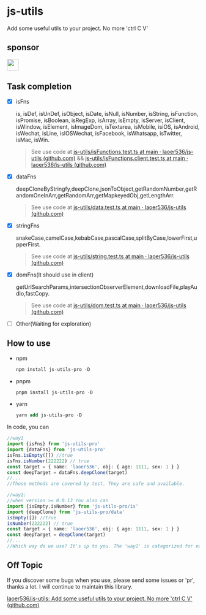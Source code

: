 # js-utils
Add some useful utils to your project. No more 'ctrl C V'

## sponsor
[<img src="https://api.gitsponsors.com/api/badge/img?id=590725921" height="30">](https://api.gitsponsors.com/api/badge/link?p=KAKaunoETz0NvB+kexXnhwZEdOSBa5D1MDh96HK1/l35Wapk9XnYR7Qm0wKq+d32DeH98bksH+mXXvDqOD6MgWLBJlH6AYiaraKuFgEFwda4c+/XD+Sy+CQ0m+ablORI1ZyLVb6n6bZzIKT+V3WUWg==)

## Task completion

- [x] isFns

  is,
  isDef,
  isUnDef,
  isObject,
  isDate,
  isNull,
  isNumber,
  isString,
  isFunction,
  isPromise,
  isBoolean,
  isRegExp,
  isArray,
  isEmpty,
  isServer,
  isClient,
  isWindow,
  isElement,
  isImageDom,
  isTextarea,
  isMobile,
  isiOS,
  isAndroid,
  isWechat,
  isLine,
  isIOSWechat,
  isFacebook,
  isWhatsapp,
  isTwitter,
  isMac,
  isWin.

  > See use code at [js-utils/isFunctions.test.ts at main · laoer536/js-utils (github.com)](https://github.com/laoer536/js-utils/blob/main/test/isFunctions.test.ts) && [js-utils/isFunctions.client.test.ts at main · laoer536/js-utils (github.com)](https://github.com/laoer536/js-utils/blob/main/test/isFunctions.client.test.ts) 

- [x] dataFns

  deepCloneByStringfy,deepClone,jsonToObject,getRandomNumber,getRandomOneInArr,getRandomArr,getMapkeyedObj,getLengthArr.
  
  > See use code at [js-utils/data.test.ts at main · laoer536/js-utils (github.com)](https://github.com/laoer536/js-utils/blob/main/test/data.test.ts)
  
- [x] stringFns

  snakeCase,camelCase,kebabCase,pascalCase,splitByCase,lowerFirst,upperFirst.
  
  > See use code at [js-utils/string.test.ts at main · laoer536/js-utils (github.com)](https://github.com/laoer536/js-utils/blob/main/test/string.test.ts)
  
- [x] domFns(It should use in client)

  getUrlSearchParams,intersectionObserverElement,downloadFile,playAudio,fastCopy.
  
  > See use code at [js-utils/dom.test.ts at main · laoer536/js-utils (github.com)](https://github.com/laoer536/js-utils/blob/main/test/dom.test.ts)
  
- [ ] Other(Waiting for exploration)

## How to use

- npm 

  ```sql
  npm install js-utils-pro -D
  ```

- pnpm 

  ```sql
  pnpm install js-utils-pro -D
  ```

- yarn 

  ```sql
  yarn add js-utils-pro -D
  ```

In code, you can

```typescript
//way1
import {isFns} from 'js-utils-pro'
import {dataFns} from 'js-utils-pro'
isFns.isEmpty([]) //true
isFns.isNumber(222222) // true
const target = { name: 'laoer536', obj: { age: 1111, sex: 1 } }
const deepTarget = dataFns.deepClone(target)
//...
//Those methods are covered by test. They are safe and available.

//way2:
//when version >= 0.0.13 You also can
import {isEmpty,isNumber} from 'js-utils-pro/is'
import {deepClone} from 'js-utils-pro/data'
isEmpty([]) //true
isNumber(222222) // true
const target = { name: 'laoer536', obj: { age: 1111, sex: 1 } }
const deepTarget = deepClone(target)
//...
//Which way do we use? It's up to you. The 'way1' is categorized for easy memory and use. But I prefer to use 'way2', because it use 'import on demand' to get minimize size.
```

## Off Topic

If you discover some bugs when you use, please send some issues or 'pr', thanks a lot. I will continue to maintain this library.

[laoer536/js-utils: Add some useful utils to your project. No more 'ctrl C V' (github.com)](https://github.com/laoer536/js-utils/)

